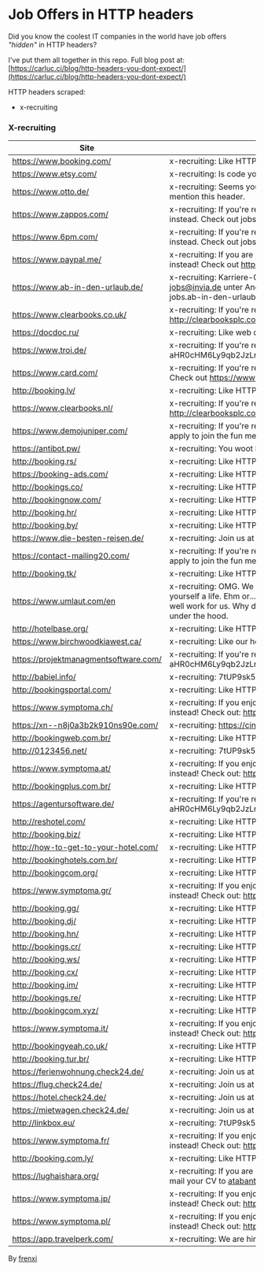# Job Offers in HTTP headers

Did you know the coolest IT companies in the world have job offers *"hidden"* in HTTP headers?

I've put them all together in this repo. Full blog post at: [https://carluc.ci/blog/http-headers-you-dont-expect/](https://carluc.ci/blog/http-headers-you-dont-expect/)

HTTP headers scraped:

- x-recruiting

### X-recruiting

| Site                                  |  Header                                                                                                                                                                                                                                                             |
|---------------------------------------|---------------------------------------------------------------------------------------------------------------------------------------------------------------------------------------------------------------------------------------------------------------------|
| https://www.booking.com/              |  x-recruiting: Like HTTP headers? Come write ours: https://careers.booking.com                                                                                                                                                                                      |
| https://www.etsy.com/                 |  x-recruiting: Is code your craft? https://www.etsy.com/careers                                                                                                                                                                                                     |
| https://www.otto.de/                  |  x-recruiting: Seems you like http headers. To write ours apply at job.otto.de and mention this header.                                                                                                                                                             |
| https://www.zappos.com/               |  x-recruiting: If you're reading this maybe you should be working at Zappos instead.  Check out jobs.zappos.com                                                                                                                                                     |
| https://www.6pm.com/                  |  x-recruiting: If you're reading this maybe you should be working at Zappos instead.  Check out jobs.zappos.com                                                                                                                                                     |
| https://www.paypal.me/                |  x-recruiting: If you are reading this maybe you should be working at PayPal instead! Check out https://www.paypal.com/us/webapps/mpp/paypal-jobs                                                                                                                   |
| https://www.ab-in-den-urlaub.de/      |  x-recruiting: Karriere-Chance gesucht? Bewerben Sie sich per E-Mail an jobs@invia.de unter Angabe der Header-Information oder besuchen Sie uns auf jobs.ab-in-den-urlaub.de                                                                                        |
| https://www.clearbooks.co.uk/         |  x-recruiting: If you're reading this then maybe you should be working for us? http://clearbooksplc.com/careers/                                                                                                                                                    |
| https://docdoc.ru/                    |  x-recruiting: Like web development? Write us: http://bit.ly/2PtALra                                                                                                                                                                                                |
| https://www.troi.de/                  |  x-recruiting: If you're reading this maybe you should check out aHR0cHM6Ly9qb2JzLnRyb2kuZGUvZm9sbG93X3RoZV93aGl0ZV9yYWJiaXQ=                                                                                                                                       |
| https://www.card.com/                 |  x-recruiting: If you're reading this maybe you should be working at CARD.com.  Check out https://www.CARD.com/careers                                                                                                                                              |
| http://booking.lv/                    |  x-recruiting: Like HTTP headers? Come write ours: https://careers.booking.com                                                                                                                                                                                      |
| https://www.clearbooks.nl/            |  x-recruiting: If you're reading this then maybe you should be working for us? http://clearbooksplc.com/careers/                                                                                                                                                    |
| https://www.demojuniper.com/          |  x-recruiting: If you're reading this you should visit www.lifeatjuniper.com and apply to join the fun mention this header.                                                                                                                                         |
| https://antibot.pw/                   |  x-recruiting: You woot bug ? report mr.ekasyahwan@gmail.com                                                                                                                                                                                                        |
| http://booking.rs/                    |  x-recruiting: Like HTTP headers? Come write ours: https://careers.booking.com                                                                                                                                                                                      |
| https://booking-ads.com/              |  x-recruiting: Like HTTP headers? Come write ours: https://careers.booking.com                                                                                                                                                                                      |
| http://bookings.co/                   |  x-recruiting: Like HTTP headers? Come write ours: https://careers.booking.com                                                                                                                                                                                      |
| http://bookingnow.com/                |  x-recruiting: Like HTTP headers? Come write ours: https://careers.booking.com                                                                                                                                                                                      |
| http://booking.hr/                    |  x-recruiting: Like HTTP headers? Come write ours: https://careers.booking.com                                                                                                                                                                                      |
| http://booking.by/                    |  x-recruiting: Like HTTP headers? Come write ours: https://careers.booking.com                                                                                                                                                                                      |
| https://www.die-besten-reisen.de/     |  x-recruiting: Join us at https://jobs.check24.de                                                                                                                                                                                                                   |
| https://contact-mailing20.com/        |  x-recruiting: If you're reading this you should visit www.lifeatjuniper.com and apply to join the fun mention this header.                                                                                                                                         |
| http://booking.tk/                    |  x-recruiting: Like HTTP headers? Come write ours: https://careers.booking.com                                                                                                                                                                                      |
| https://www.umlaut.com/en             |  x-recruiting: OMG. We so can't believe you're actually reading this. Go get yourself a life. Ehm or...wait a minute. If you're actually reading this you might as well work for us. Why don't you stop by at our career section to get a real look under the hood. |
| http://hotelbase.org/                 |  x-recruiting: Like HTTP headers? Come write ours: https://careers.booking.com                                                                                                                                                                                      |
| https://www.birchwoodkiawest.ca/      |  x-recruiting: Like our headers? Write your own with us at birchwood.ca/careers                                                                                                                                                                                     |
| https://projektmanagmentsoftware.com/ |  x-recruiting: If you're reading this maybe you should check out aHR0cHM6Ly9qb2JzLnRyb2kuZGUvZm9sbG93X3RoZV93aGl0ZV9yYWJiaXQ=                                                                                                                                       |
| http://babiel.info/                   |  x-recruiting: 7tUP9sk5x9cc.x-recruiting.babiel.com                                                                                                                                                                                                                 |
| http://bookingsportal.com/            |  x-recruiting: Like HTTP headers? Come write ours: https://careers.booking.com                                                                                                                                                                                      |
| https://www.symptoma.ch/              |  x-recruiting: If you enjoy reading this maybe you should work at Symptoma instead! Check out: https://www.symptoma.com/en/jobs                                                                                                                                     |
| https://xn--n8j0a3b2k910ns90e.com/    |  x-recruiting: https://cinderella.idolmaster.jp/                                                                                                                                                                                                                    |
| http://bookingweb.com.br/             |  x-recruiting: Like HTTP headers? Come write ours: https://careers.booking.com                                                                                                                                                                                      |
| http://0123456.net/                   |  x-recruiting: 7tUP9sk5x9cc.x-recruiting.babiel.com                                                                                                                                                                                                                 |
| https://www.symptoma.at/              |  x-recruiting: If you enjoy reading this maybe you should work at Symptoma instead! Check out: https://www.symptoma.com/en/jobs                                                                                                                                     |
| http://bookingplus.com.br/            |  x-recruiting: Like HTTP headers? Come write ours: https://careers.booking.com                                                                                                                                                                                      |
| https://agentursoftware.de/           |  x-recruiting: If you're reading this maybe you should check out aHR0cHM6Ly9qb2JzLnRyb2kuZGUvZm9sbG93X3RoZV93aGl0ZV9yYWJiaXQ=                                                                                                                                       |
| http://reshotel.com/                  |  x-recruiting: Like HTTP headers? Come write ours: https://careers.booking.com                                                                                                                                                                                      |
| http://booking.biz/                   |  x-recruiting: Like HTTP headers? Come write ours: https://careers.booking.com                                                                                                                                                                                      |
| http://how-to-get-to-your-hotel.com/  |  x-recruiting: Like HTTP headers? Come write ours: https://careers.booking.com                                                                                                                                                                                      |
| http://bookinghotels.com.br/          |  x-recruiting: Like HTTP headers? Come write ours: https://careers.booking.com                                                                                                                                                                                      |
| http://bookingcom.org/                |  x-recruiting: Like HTTP headers? Come write ours: https://careers.booking.com                                                                                                                                                                                      |
| https://www.symptoma.gr/              |  x-recruiting: If you enjoy reading this maybe you should work at Symptoma instead! Check out: https://www.symptoma.com/en/jobs                                                                                                                                     |
| http://booking.gg/                    |  x-recruiting: Like HTTP headers? Come write ours: https://careers.booking.com                                                                                                                                                                                      |
| http://booking.dj/                    |  x-recruiting: Like HTTP headers? Come write ours: https://careers.booking.com                                                                                                                                                                                      |
| http://booking.hn/                    |  x-recruiting: Like HTTP headers? Come write ours: https://careers.booking.com                                                                                                                                                                                      |
| http://bookings.cr/                   |  x-recruiting: Like HTTP headers? Come write ours: https://careers.booking.com                                                                                                                                                                                      |
| http://booking.ws/                    |  x-recruiting: Like HTTP headers? Come write ours: https://careers.booking.com                                                                                                                                                                                      |
| http://booking.cx/                    |  x-recruiting: Like HTTP headers? Come write ours: https://careers.booking.com                                                                                                                                                                                      |
| http://booking.im/                    |  x-recruiting: Like HTTP headers? Come write ours: https://careers.booking.com                                                                                                                                                                                      |
| http://bookings.re/                   |  x-recruiting: Like HTTP headers? Come write ours: https://careers.booking.com                                                                                                                                                                                      |
| http://bookingcom.xyz/                |  x-recruiting: Like HTTP headers? Come write ours: https://careers.booking.com                                                                                                                                                                                      |
| https://www.symptoma.it/              |  x-recruiting: If you enjoy reading this maybe you should work at Symptoma instead! Check out: https://www.symptoma.com/en/jobs                                                                                                                                     |
| http://bookingyeah.co.uk/             |  x-recruiting: Like HTTP headers? Come write ours: https://careers.booking.com                                                                                                                                                                                      |
| http://booking.tur.br/                |  x-recruiting: Like HTTP headers? Come write ours: https://careers.booking.com                                                                                                                                                                                      |
| https://ferienwohnung.check24.de/     |  x-recruiting: Join us at https://jobs.check24.de                                                                                                                                                                                                                   |
| https://flug.check24.de/              |  x-recruiting: Join us at https://jobs.check24.de                                                                                                                                                                                                                   |
| https://hotel.check24.de/             |  x-recruiting: Join us at https://jobs.check24.de                                                                                                                                                                                                                   |
| https://mietwagen.check24.de/         |  x-recruiting: Join us at https://jobs.check24.de                                                                                                                                                                                                                   |
| http://linkbox.eu/                    |  x-recruiting: 7tUP9sk5x9cc.x-recruiting.babiel.com                                                                                                                                                                                                                 |
| https://www.symptoma.fr/              |  x-recruiting: If you enjoy reading this maybe you should work at Symptoma instead! Check out: https://www.symptoma.com/en/jobs                                                                                                                                     |
| http://booking.com.ly/                |  x-recruiting: Like HTTP headers? Come write ours: https://careers.booking.com                                                                                                                                                                                      |
| https://lughaishara.org/              |  x-recruiting: If you are reading this maybe consider working for @Abantu. E-mail your CV to atabantu@gmail.com                                                                                                                                                     |
| https://www.symptoma.jp/              |  x-recruiting: If you enjoy reading this maybe you should work at Symptoma instead! Check out: https://www.symptoma.com/en/jobs                                                                                                                                     |
| https://www.symptoma.pl/              |  x-recruiting: If you enjoy reading this maybe you should work at Symptoma instead! Check out: https://www.symptoma.com/en/jobs                                                                                                                                     |
| https://app.travelperk.com/              |  x-recruiting: We are hiring! https://www.travelperk.com/careers/                                                                                                                                     |



By [frenxi](https://carluc.ci/)
